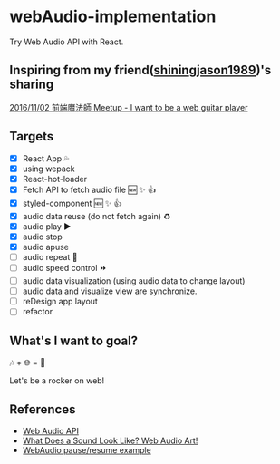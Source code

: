 # webAudio-implementation
Try Web Audio API with React.

## Inspiring from my friend([shiningjason1989](https://github.com/shiningjason1989))'s sharing

[2016/11/02 前端魔法師 Meetup - I want to be a web guitar player](https://speakerdeck.com/shiningjason1989/i-want-to-be-a-web-guitar-player)

## Targets

- [x] React App :sweat_drops:
- [x] using wepack
- [x] React-hot-loader
- [x] Fetch API to fetch audio file :new: :sparkles: :thumbsup:
- [x] styled-component :new: :sparkles: :thumbsup:
- [x] audio data reuse (do not fetch again) :recycle:
- [x] audio play :arrow_forward:
- [x] audio stop
- [x] audio apuse
- [ ] audio repeat :repeat:
- [ ] audio speed control :fast_forward:
- [ ] audio data visualization (using audio data to change layout)
- [ ] audio data and visualize view are synchronize.
- [ ] reDesign app layout
- [ ] refactor

## What's I want to goal?

:notes: + :globe_with_meridians: = :metal:

Let's be a rocker on web!

## References

* [Web Audio API](https://developer.mozilla.org/zh-TW/docs/Web_Audio_API)
* [What Does a Sound Look Like? Web Audio Art!](https://ponyfoo.com/articles/web-audio-art?utm_content=buffer18eae&utm_medium=social&utm_source=twitter.com&utm_campaign=buffer)
* [WebAudio pause/resume example](http://codepen.io/ianmcgregor/pen/EjdJZZ)
